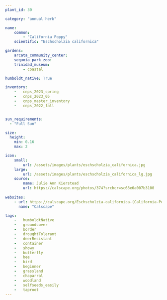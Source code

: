 ```yaml
---
plant_id: 30

category: "annual herb"

name: 
    common:  
        - "California Poppy"  
    scientific: "Eschscholzia californica" 

gardens:
    arcata_community_center:
    sequoia_park_zoo:
    trinidad_museum:
        - coastal

humboldt_native: True

inventory: 
    -   cnps_2023_spring
    -   cnps_2023_05 
    -   cnps_master_inventory
    -   cnps_2022_fall


sun_requirements:
  - "Full Sun"

size:
  height: 
    min: 0.16
    max: 2

icon: 
    small: 
        url: /assets/images/plants/eschscholzia_californica.jpg 
    large: 
        url: /assets/images/plants/eschscholzia_californica_lg.jpg 
    source: 
        name: Julie Ann Kierstead 
        url: https://calscape.org/photos/374?srchcr=sc63e6a007b3100 
 
websites:
    - url: https://calscape.org/Eschscholzia-californica-(California-Poppy) 
      name: "Calscape"

tags:  
    -   humboldtNative
    -   groundcover
    -   border
    -   droughtTolerant
    -   deerResistant
    -   container
    -   showy
    -   butterfly
    -   bee
    -   bird
    -   beginner
    -   grassland
    -   chaparral
    -   woodland
    -   selfseeds_easily 
    -   taproot
---
```

